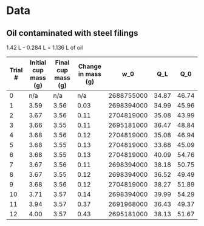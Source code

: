 # Data
## Oil contaminated with steel filings
1.42 L - 0.284 L = 1.136 L of oil

| Trial # | Initial cup mass (g) | Final cup mass (g) | Change in mass (g) | w_0        | Q_L   | Q_0   |
| ------- | -------------------- | ------------------ | ------------------ | ---------- | ----- | ----- |
|    0    | n/a                  | n/a                | n/a                | 2688755000 | 34.87 | 46.74 |
|    1    | 3.59                 | 3.56               | 0.03               | 2698394000 | 34.99 | 45.96 |
|    2    | 3.67                 | 3.56               | 0.11               | 2704819000 | 35.08 | 43.99 |
|    3    | 3.66                 | 3.55               | 0.11               | 2695181000 | 36.47 | 48.84 |
|    4    | 3.68                 | 3.56               | 0.12               | 2704819000 | 35.08 | 46.94 |
|    5    | 3.68                 | 3.55               | 0.13               | 2704819000 | 33.68 | 45.09 |
|    6    | 3.68                 | 3.55               | 0.13               | 2704819000 | 40.09 | 54.76 |
|    7    | 3.67                 | 3.56               | 0.11               | 2698394000 | 38.18 | 50.75 |
|    8    | 3.67                 | 3.55               | 0.12               | 2698394000 | 36.52 | 49.49 |
|    9    | 3.68                 | 3.56               | 0.12               | 2704819000 | 38.27 | 51.89 |
|   10    | 3.71                 | 3.57               | 0.14               | 2698394000 | 39.99 | 54.29 |
|   11    | 3.94                 | 3.57               | 0.37               | 2691968000 | 36.43 | 49.37 |
|   12    | 4.00                 | 3.57               | 0.43               | 2695181000 | 38.13 | 51.67 |